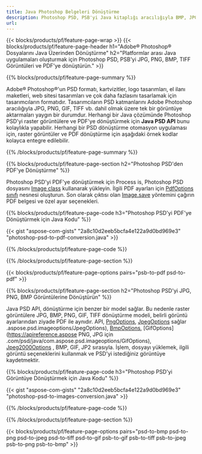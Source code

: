 ```yaml
---
title: Java Photoshop Belgeleri Dönüştürme
description: Photoshop PSD, PSB'yi Java kitaplığı aracılığıyla BMP, JPG, PNG, TIFF ve PDF dahil olmak üzere Görüntülere dönüştürün.
url: 
---
```


{{< blocks/products/pf/feature-page-wrap >}}
{{< blocks/products/pf/feature-page-header h1="Adobe® Photoshop® Dosyalarını Java Üzerinden Dönüştürme" h2="Platformlar arası Java uygulamaları oluşturmak için Photoshop PSD, PSB'yi JPG, PNG, BMP, TIFF Görüntüleri ve PDF'ye dönüştürün." >}}

{{% blocks/products/pf/feature-page-summary %}}

Adobe® Photoshop®'un PSD formatı, kartvizitler, logo tasarımları, el ilanı maketleri, web sitesi tasarımları ve çok daha fazlasını tasarlamak için tasarımcıların formatıdır. Tasarımcıların PSD katmanlarını Adobe Photoshop aracılığıyla JPG, PNG, GIF, TIFF vb. dahil olmak üzere tek bir görüntüye aktarmaları yaygın bir durumdur. Herhangi bir Java çözümünde Photoshop PSD'yi raster görüntülere ve PDF'ye dönüştürmek için **Java PSD API** bunu kolaylıkla yapabilir. Herhangi bir PSD dönüştürme otomasyon uygulaması için, raster görüntüler ve PDF dönüştürme için aşağıdaki örnek kodlar kolayca entegre edilebilir.

{{% /blocks/products/pf/feature-page-summary  %}}

{{% blocks/products/pf/feature-page-section  h2="Photoshop PSD'den PDF'ye Dönüştürme" %}}

Photoshop PSD'yi PDF'ye dönüştürmek için Process is, Photoshop PSD dosyasını [Image class](https://apireference.aspose.com/psd/java/com.aspose.psd/Image) kullanarak yükleyin. İlgili PDF ayarları için [PdfOptions sınıfı](https://apireference.aspose.com/psd/java/com.aspose.psd.imageoptions/PdfOptions) nesnesi oluşturun. Son olarak çıktısı olan [Image.save](https://apireference.aspose.com/psd/java/com.aspose.psd/Image#save-java.lang.String-com.aspose.psd.ImageOptionsBase-) yöntemini çağırın PDF belgesi ve özel ayar seçenekleri.

{{% blocks/products/pf/feature-page-code h3="Photoshop PSD'yi PDF'ye Dönüştürmek için Java Kodu" %}}

{{< gist "aspose-com-gists" "2a8c10d2eeb5bcfa4e122a9d0bd969e3" "photoshop-psd-to-pdf-conversion.java" >}}

{{% /blocks/products/pf/feature-page-code  %}}

{{% /blocks/products/pf/feature-page-section %}}

{{< blocks/products/pf/feature-page-options pairs="psb-to-pdf psd-to-pdf" >}}

{{% blocks/products/pf/feature-page-section  h2="Photoshop PSD'yi JPG, PNG, BMP Görüntülerine Dönüştürün" %}}

Java PSD API, dönüştürme için benzer bir model sağlar. Bu nedenle raster görüntülere JPG, BMP, PNG, GIF, TIFF dönüştürme modeli, belirli görüntü ayarlarından ziyade PDF ile aynıdır. API, [PngOptions](https://apireference.aspose.com/psd/java/com.aspose.psd.imageoptions/PngOptions), [JpegOptions](https://apireference.aspose.com/psd/java/com) sağlar .aspose.psd.imageoptions/JpegOptions), [BmpOptions](https://apireference.aspose.com/psd/java/com.aspose.psd.imageoptions/BmpOptions), [GifOptions](https://apireference.aspose PNG, JPG için .com/psd/java/com.aspose.psd.imageoptions/GifOptions), [Jpeg2000Options](https://apireference.aspose.com/psd/java/com.aspose.psd.imageoptions/Jpeg2000Options) , BMP, GIF, JP2 sırasıyla. İşlem, dosyayı yüklemek, ilgili görüntü seçeneklerini kullanmak ve PSD'yi istediğiniz görüntüye kaydetmektir.

{{% blocks/products/pf/feature-page-code h3="Photoshop PSD'yi Görüntüye Dönüştürmek için Java Kodu" %}}

{{< gist "aspose-com-gists" "2a8c10d2eeb5bcfa4e122a9d0bd969e3" "photoshop-psd-to-images-conversion.java" >}}

{{% /blocks/products/pf/feature-page-code  %}}

{{% /blocks/products/pf/feature-page-section %}}

{{< blocks/products/pf/feature-page-options pairs="psd-to-bmp psd-to-png psd-to-jpeg psd-to-tiff psd-to-gif psb-to-gif psb-to-tiff psb-to-jpeg psb-to-png psb-to-bmp" >}}

